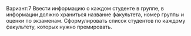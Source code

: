 
Вариант:7
Ввести информацию о каждом студенте в группе, в информации должно храниться название факультета, номер группы и оценки по экзаменам.
Сформулировать список студентов по каждому факультету, которых нужно премировать.
